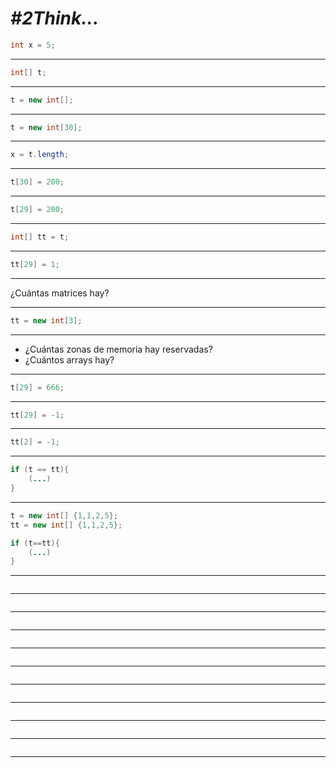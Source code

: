 # *#2Think...*

```java
int x = 5;
```

---

```java
int[] t;
```

---

```java
t = new int[];
```

---

```java
t = new int[30];
```

---

```java
x = t.length;
```

---

```java
t[30] = 200;
```

---

```java
t[29] = 200;
```

---

```java
int[] tt = t;
```

---

```java
tt[29] = 1;
```

---

¿Cuántas matrices hay?

---

```java
tt = new int[3];
```

---

- ¿Cuántas zonas de memoria hay reservadas?
- ¿Cuántos arrays hay?

---

```java
t[29] = 666;
```

---

```java
tt[29] = -1;
```

---

```java
tt[2] = -1;
```

---

```java
if (t == tt){
    (...)
}
```

---

```java
t = new int[] {1,1,2,5};
tt = new int[] {1,1,2,5};

if (t==tt){
    (...)
}
```

---

```java

```

---

```java

```

---

```java

```

---

```java

```

---

```java

```

---

```java

```

---

```java

```

---

```java

```

---

```java

```

---

```java

```

---
